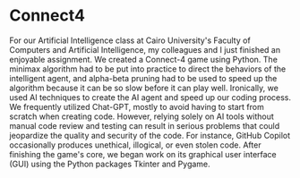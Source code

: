 # Connect4

For our Artificial Intelligence class at Cairo University's Faculty of Computers and Artificial Intelligence,
my colleagues and I just finished an enjoyable assignment.
We created a Connect-4 game using Python. 
The minimax algorithm had to be put into practice to direct the behaviors of the intelligent agent,
and alpha-beta pruning had to be used to speed up the algorithm because it can be so slow before it can play well.
Ironically, we used AI techniques to create the AI agent and speed up our coding process. We frequently utilized Chat-GPT,
mostly to avoid having to start from scratch when creating code.
However, relying solely on AI tools without manual code review and testing can result in serious problems that could 
jeopardize the quality and security of the code.
For instance, GitHub Copilot occasionally produces unethical, illogical, or even stolen code.
After finishing the game's core, we began work on its graphical user interface (GUI) using the Python packages Tkinter and Pygame.
